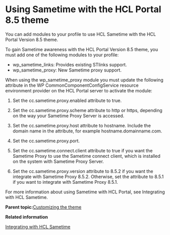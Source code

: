# Using Sametime with the HCL Portal 8.5 theme 

You can add modules to your profile to use HCL Sametime with the HCL Portal Version 8.5 theme.

To gain Sametime awareness with the HCL Portal Version 8.5 theme, you must add one of the following modules to your profile:

-   wp\_sametime\_links: Provides existing STlinks support.
-   wp\_sametime\_proxy: New Sametime proxy support.

When using the wp\_sametime\_proxy module you must update the following attribute in the WP CommonComponentConfigService resource environment provider on the HCL Portal server to activate the module:

1.  Set the cc.sametime.proxy.enabled attribute to true.

2.  Set the cc.sametime.proxy.scheme attribute to http or https, depending on the way your Sametime Proxy Server is accessed.

3.  Set the cc.sametime.proxy.host attribute to hostname. Include the domain name in the attribute, for example hostname.domainname.com.

4.  Set the cc.sametime.proxy.port.

5.  Set the cc.sametime.connect.client attribute to true if you want the Sametime Proxy to use the Sametime connect client, which is installed on the system with Sametime Proxy Server.

6.  Set the cc.sametime.proxy.version attribute to 8.5.2 if you want the integrate with Sametime Proxy 8.5.2. Otherwise, set the attribute to 8.5.1 if you want to integrate with Sametime Proxy 8.5.1.


For more information about using Sametime with HCL Portal, see Integrating with HCL Sametime.

**Parent topic:**[Customizing the theme ](../dev-theme/themeopt_cust.md)

**Related information**  


[Integrating with HCL Sametime ](../collab/i_domi_t_sv_st_cfg_intro.md)

